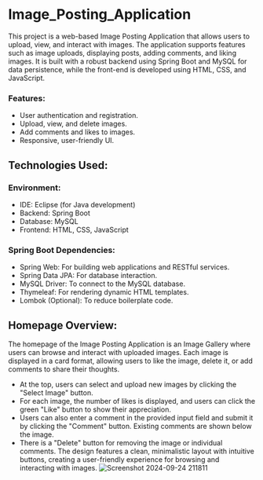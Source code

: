 # Image_Posting_Application
This project is a web-based Image Posting Application that allows users to upload, view, and interact with images. The application supports features such as image uploads, displaying posts, adding comments, and liking images. It is built with a robust backend using Spring Boot and MySQL for data persistence, while the front-end is developed using HTML, CSS, and JavaScript.
### Features:
+ User authentication and registration.
+ Upload, view, and delete images.
+ Add comments and likes to images.
+ Responsive, user-friendly UI.

## Technologies Used:
### Environment:
+ IDE: Eclipse (for Java development)
+ Backend: Spring Boot
+ Database: MySQL
+ Frontend: HTML, CSS, JavaScript

### Spring Boot Dependencies:
+ Spring Web: For building web applications and RESTful services.
+ Spring Data JPA: For database interaction.
+ MySQL Driver: To connect to the MySQL database.
+ Thymeleaf: For rendering dynamic HTML templates.
+ Lombok (Optional): To reduce boilerplate code.

## Homepage Overview:
The homepage of the Image Posting Application is an Image Gallery where users can browse and interact with uploaded images. Each image is displayed in a card format, allowing users to like the image, delete it, or add comments to share their thoughts.

+ At the top, users can select and upload new images by clicking the "Select Image" button.
+ For each image, the number of likes is displayed, and users can click the green "Like" button to show their appreciation.
+ Users can also enter a comment in the provided input field and submit it by clicking the "Comment" button. Existing comments are shown below the image.
+ There is a "Delete" button for removing the image or individual comments.
The design features a clean, minimalistic layout with intuitive buttons, creating a user-friendly experience for browsing and interacting with images.
![Screenshot 2024-09-24 211811](https://github.com/user-attachments/assets/655a9768-0310-414f-8b2a-89b2d9767c12)
